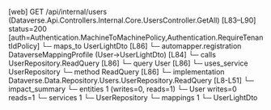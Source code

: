 [web] GET /api/internal/users  (Dataverse.Api.Controllers.Internal.Core.UsersController.GetAll)  [L83–L90] status=200 [auth=Authentication.MachineToMachinePolicy,Authentication.RequireTenantIdPolicy]
  └─ maps_to UserLightDto [L86]
    └─ automapper.registration DataverseMappingProfile (User->UserLightDto) [L84]
  └─ calls UserRepository.ReadQuery [L86]
  └─ query User [L86]
  └─ uses_service UserRepository
    └─ method ReadQuery [L86]
      └─ implementation Dataverse.Data.Repository.Users.UserRepository.ReadQuery [L8-L51]
  └─ impact_summary
    └─ entities 1 (writes=0, reads=1)
      └─ User writes=0 reads=1
    └─ services 1
      └─ UserRepository
    └─ mappings 1
      └─ UserLightDto


